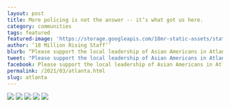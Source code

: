 ```yaml
---
layout: post
title: More policing is not the answer -- it’s what got us here.
category: communities
tags: featured
featured-image: 'https://storage.googleapis.com/18mr-static-assets/static/images/featured/policing.jpg'
author: ‘18 Million Rising Staff’’
blurb: “Please support the local leadership of Asian Americans in Atlanta”
tweet: "Please support the local leadership of Asian Americans in Atlanta"
facebook: Please support the local leadership of Asian Americans in Atlanta
permalink: /2021/03/atlanta.html
slug: atlanta
---
```


<img src= 'https://storage.googleapis.com/18mr-static-assets/static/images/featured/atlanta_1.jpg'>
<img src= 'https://storage.googleapis.com/18mr-static-assets/static/images/featured/atlanta_2.jpg'>
<img src= 'https://storage.googleapis.com/18mr-static-assets/static/images/featured/atlanta_3.jpg'>
<img src= 'https://storage.googleapis.com/18mr-static-assets/static/images/featured/atlanta_4.jpg'>
<img src= 'https://storage.googleapis.com/18mr-static-assets/static/images/featured/atlanta_6.jpg'>